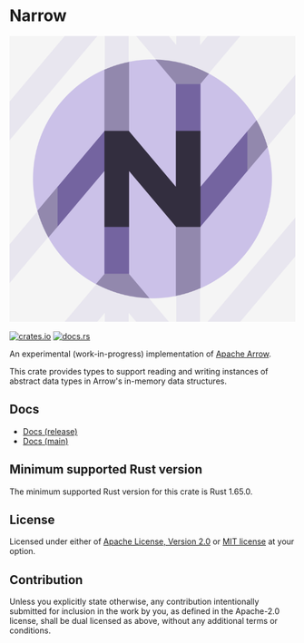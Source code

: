 # Narrow

![Narrow logo](narrow.svg)

[![crates.io](https://img.shields.io/crates/v/narrow.svg)](https://crates.io/crates/narrow)
[![docs.rs](https://docs.rs/narrow/badge.svg)](https://docs.rs/narrow)

An experimental (work-in-progress) implementation of [Apache Arrow](https://arrow.apache.org).

This crate provides types to support reading and writing instances of abstract data types in Arrow's in-memory data structures.

## Docs

- [Docs (release)](https://docs.rs/narrow)
- [Docs (main)](https://mbrobbel.github.io/narrow/narrow/)

## Minimum supported Rust version

The minimum supported Rust version for this crate is Rust 1.65.0.

## License

Licensed under either of [Apache License, Version 2.0](LICENSE-APACHE) or [MIT license](LICENSE-MIT) at your option.

## Contribution

Unless you explicitly state otherwise, any contribution intentionally submitted for inclusion in the work by you, as defined in the Apache-2.0 license, shall be dual licensed as above, without any additional terms or conditions.
